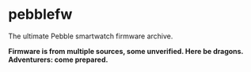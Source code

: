 # pebblefw
The ultimate Pebble smartwatch firmware archive. 

**Firmware is from multiple sources, some unverified. Here be dragons. Adventurers: come prepared.**
